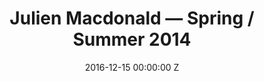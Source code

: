 ---
title: Julien Macdonald — Spring / Summer 2014
date: 2016-12-15 00:00:00 Z
position: 1
image: "/uploads/julien-macdonald-ss14-feature.jpg"
images:
- "/uploads/julien-macdonald-ss14-01.jpg"
- "/uploads/julien-macdonald-ss14-02.jpg"
- "/uploads/julien-macdonald-ss14-03.jpg"
- "/uploads/julien-macdonald-ss14-04.jpg"
- "/uploads/julien-macdonald-ss14-05.jpg"
- "/uploads/julien-macdonald-ss14-06.jpg"
- "/uploads/julien-macdonald-ss14-07.jpg"
- "/uploads/julien-macdonald-ss14-08.jpg"
- "/uploads/julien-macdonald-ss14-09.jpg"
- "/uploads/julien-macdonald-ss14-10.jpg"
- "/uploads/julien-macdonald-ss14-11.jpg"
- "/uploads/julien-macdonald-ss14-12.jpg"
- "/uploads/julien-macdonald-ss14-13.jpg"
- "/uploads/julien-macdonald-ss14-14.jpg"
- "/uploads/julien-macdonald-ss14-15.jpg"
- "/uploads/julien-macdonald-ss14-16.jpg"
- "/uploads/julien-macdonald-ss14-17.jpg"
- "/uploads/julien-macdonald-ss14-18.jpg"
- "/uploads/julien-macdonald-ss14-19.jpg"
- "/uploads/julien-macdonald-ss14-20.jpg"
- "/uploads/julien-macdonald-ss14-21.jpg"
- "/uploads/julien-macdonald-ss14-22.jpg"
- "/uploads/julien-macdonald-ss14-23.jpg"
- "/uploads/julien-macdonald-ss14-24.jpg"
- "/uploads/julien-macdonald-ss14-25.jpg"
- "/uploads/julien-macdonald-ss14-26.jpg"
- "/uploads/julien-macdonald-ss14-27.jpg"
- "/uploads/julien-macdonald-ss14-28.jpg"
- "/uploads/julien-macdonald-ss14-29.jpg"
- "/uploads/julien-macdonald-ss14-30.jpg"
- "/uploads/julien-macdonald-ss14-31.jpg"
- "/uploads/julien-macdonald-ss14-31.jpg"
layout: project-runway
---